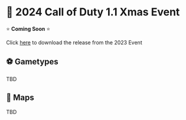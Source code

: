# :santa: 2024 Call of Duty 1.1 Xmas Event 

:star: **Coming Soon** :star:

Click [here](https://github.com/CoD1xmas/2023-Xmas-Event/releases) to download the release from the 2023 Event

## :soccer: Gametypes

TBD

## :christmas_tree: Maps

TBD
